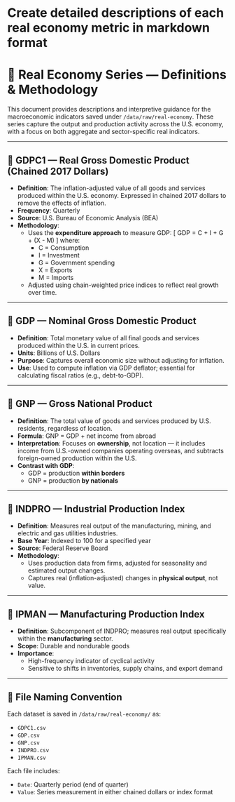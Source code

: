 # Create detailed descriptions of each real economy metric in markdown format

# 📘 Real Economy Series — Definitions & Methodology

This document provides descriptions and interpretive guidance for the macroeconomic indicators saved under `/data/raw/real-economy`. These series capture the output and production activity across the U.S. economy, with a focus on both aggregate and sector-specific real indicators.

---

## 🔹 GDPC1 — Real Gross Domestic Product (Chained 2017 Dollars)

- **Definition**: The inflation-adjusted value of all goods and services produced within the U.S. economy. Expressed in chained 2017 dollars to remove the effects of inflation.
- **Frequency**: Quarterly
- **Source**: U.S. Bureau of Economic Analysis (BEA)
- **Methodology**:
  - Uses the **expenditure approach** to measure GDP:
    \[
    GDP = C + I + G + (X - M)
    \]
    where:
    - C = Consumption
    - I = Investment
    - G = Government spending
    - X = Exports
    - M = Imports
  - Adjusted using chain-weighted price indices to reflect real growth over time.

---

## 🔹 GDP — Nominal Gross Domestic Product

- **Definition**: Total monetary value of all final goods and services produced within the U.S. in current prices.
- **Units**: Billions of U.S. Dollars
- **Purpose**: Captures overall economic size without adjusting for inflation.
- **Use**: Used to compute inflation via GDP deflator; essential for calculating fiscal ratios (e.g., debt-to-GDP).

---

## 🔹 GNP — Gross National Product

- **Definition**: The total value of goods and services produced by U.S. residents, regardless of location.
- **Formula**: GNP = GDP + net income from abroad
- **Interpretation**: Focuses on **ownership**, not location — it includes income from U.S.-owned companies operating overseas, and subtracts foreign-owned production within the U.S.
- **Contrast with GDP**:
  - GDP = production **within borders**
  - GNP = production **by nationals**

---

## 🔹 INDPRO — Industrial Production Index

- **Definition**: Measures real output of the manufacturing, mining, and electric and gas utilities industries.
- **Base Year**: Indexed to 100 for a specified year
- **Source**: Federal Reserve Board
- **Methodology**:
  - Uses production data from firms, adjusted for seasonality and estimated output changes.
  - Captures real (inflation-adjusted) changes in **physical output**, not value.

---

## 🔹 IPMAN — Manufacturing Production Index

- **Definition**: Subcomponent of INDPRO; measures real output specifically within the **manufacturing** sector.
- **Scope**: Durable and nondurable goods
- **Importance**:
  - High-frequency indicator of cyclical activity
  - Sensitive to shifts in inventories, supply chains, and export demand

---

## 📁 File Naming Convention

Each dataset is saved in `/data/raw/real-economy/` as:
- `GDPC1.csv`
- `GDP.csv`
- `GNP.csv`
- `INDPRO.csv`
- `IPMAN.csv`

Each file includes:
- `Date`: Quarterly period (end of quarter)
- `Value`: Series measurement in either chained dollars or index format